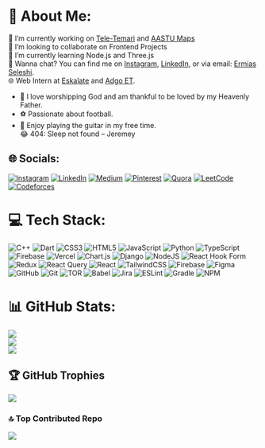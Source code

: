 # 💫 About Me:
🔭 I’m currently working on [Tele-Temari](https://link-to-tele-temari) and [AASTU Maps](https://link-to-aastu-maps)<br>
🤝 I’m looking to collaborate on Frontend Projects<br>
🚀 I’m currently learning Node.js and Three.js<br>
🌟 Wanna chat? You can find me on [Instagram](https://instagram.com/young19ermi), [LinkedIn](https://linkedin.com/in/ermias-endale), or via email: [Ermias Seleshi](mailto:ermias.seleshi@example.com).<br>
🌐 Web Intern at [Eskalate](https://link-to-eskalate) and [Adgo ET](https://link-to-adgo-et).<br>
- 🙏 I love worshipping God and am thankful to be loved by my Heavenly Father.<br>
- ⚽ Passionate about football.<br>
- 🎸 Enjoy playing the guitar in my free time.<br>
😂 404: Sleep not found – Jeremey

## 🌐 Socials:
[![Instagram](https://img.shields.io/badge/Instagram-%23E4405F.svg?logo=Instagram&logoColor=white)](https://instagram.com/young19ermi) 
[![LinkedIn](https://img.shields.io/badge/LinkedIn-%230077B5.svg?logo=linkedin&logoColor=white)](https://linkedin.com/in/ermias-endale) 
[![Medium](https://img.shields.io/badge/Medium-12100E?logo=medium&logoColor=white)](https://medium.com/@@ermias.seleshi) 
[![Pinterest](https://img.shields.io/badge/Pinterest-%23E60023.svg?logo=Pinterest&logoColor=white)](https://pinterest.com/ermiasendale19) 
[![Quora](https://img.shields.io/badge/Quora-%23B92B27.svg?logo=Quora&logoColor=white)](https://quora.com/profile/Ermias-Endale) 
[![LeetCode](https://img.shields.io/badge/LeetCode-%23FFA116.svg?logo=leetcode&logoColor=white)](https://leetcode.com/young19ermi) 
[![Codeforces](https://img.shields.io/badge/Codeforces-%23000.svg?logo=codeforces&logoColor=white)](https://codeforces.com/profile/young19ermi)

# 💻 Tech Stack:
![C++](https://img.shields.io/badge/c++-%2300599C.svg?style=for-the-badge&logo=c%2B%2B&logoColor=white) 
![Dart](https://img.shields.io/badge/dart-%230175C2.svg?style=for-the-badge&logo=dart&logoColor=white) 
![CSS3](https://img.shields.io/badge/css3-%231572B6.svg?style=for-the-badge&logo=css3&logoColor=white) 
![HTML5](https://img.shields.io/badge/html5-%23E34F26.svg?style=for-the-badge&logo=html5&logoColor=white) 
![JavaScript](https://img.shields.io/badge/javascript-%23323330.svg?style=for-the-badge&logo=javascript&logoColor=%23F7DF1E) 
![Python](https://img.shields.io/badge/python-3670A0?style=for-the-badge&logo=python&logoColor=ffdd54) 
![TypeScript](https://img.shields.io/badge/typescript-%23007ACC.svg?style=for-the-badge&logo=typescript&logoColor=white) 
![Firebase](https://img.shields.io/badge/firebase-%23039BE5.svg?style=for-the-badge&logo=firebase) 
![Vercel](https://img.shields.io/badge/vercel-%23000000.svg?style=for-the-badge&logo=vercel&logoColor=white) 
![Chart.js](https://img.shields.io/badge/chart.js-F5788D.svg?style=for-the-badge&logo=chart.js&logoColor=white) 
![Django](https://img.shields.io/badge/django-%23092E20.svg?style=for-the-badge&logo=django&logoColor=white) 
![NodeJS](https://img.shields.io/badge/node.js-6DA55F?style=for-the-badge&logo=node.js&logoColor=white) 
![React Hook Form](https://img.shields.io/badge/React%20Hook%20Form-%23EC5990.svg?style=for-the-badge&logo=reacthookform&logoColor=white) 
![Redux](https://img.shields.io/badge/redux-%23593d88.svg?style=for-the-badge&logo=redux&logoColor=white) 
![React Query](https://img.shields.io/badge/-React%20Query-FF4154?style=for-the-badge&logo=react%20query&logoColor=white) 
![React](https://img.shields.io/badge/react-%2320232a.svg?style=for-the-badge&logo=react&logoColor=%2361DAFB) 
![TailwindCSS](https://img.shields.io/badge/tailwindcss-%2338B2AC.svg?style=for-the-badge&logo=tailwind-css&logoColor=white) 
![Firebase](https://img.shields.io/badge/firebase-a08021?style=for-the-badge&logo=firebase&logoColor=ffcd34) 
![Figma](https://img.shields.io/badge/figma-%23F24E1E.svg?style=for-the-badge&logo=figma&logoColor=white) 
![GitHub](https://img.shields.io/badge/github-%23121011.svg?style=for-the-badge&logo=github&logoColor=white) 
![Git](https://img.shields.io/badge/git-%23F05033.svg?style=for-the-badge&logo=git&logoColor=white) 
![TOR](https://img.shields.io/badge/tor-%237E4798.svg?style=for-the-badge&logo=tor-project&logoColor=white) 
![Babel](https://img.shields.io/badge/Babel-F9DC3e?style=for-the-badge&logo=babel&logoColor=black) 
![Jira](https://img.shields.io/badge/jira-%230A0FFF.svg?style=for-the-badge&logo=jira&logoColor=white) 
![ESLint](https://img.shields.io/badge/ESLint-4B3263?style=for-the-badge&logo=eslint&logoColor=white) 
![Gradle](https://img.shields.io/badge/Gradle-02303A.svg?style=for-the-badge&logo=Gradle&logoColor=white) 
![NPM](https://img.shields.io/badge/NPM-%23CB3837.svg?style=for-the-badge&logo=npm&logoColor=white)

# 📊 GitHub Stats:
![](https://github-readme-stats.vercel.app/api?username=Young19ermi&theme=shadow_blue&hide_border=false&include_all_commits=true&count_private=true)<br/>
![](https://github-readme-streak-stats.herokuapp.com/?user=Young19ermi&theme=shadow_blue&hide_border=false)<br/>
![](https://github-readme-stats.vercel.app/api/top-langs/?username=Young19ermi&theme=shadow_blue&hide_border=false&include_all_commits=true&count_private=true&layout=compact)

## 🏆 GitHub Trophies
![](https://github-profile-trophy.vercel.app/?username=Young19ermi&theme=radical&no-frame=false&no-bg=true&margin-w=4)

### 🔝 Top Contributed Repo
![](https://github-contributor-stats.vercel.app/api?username=Young19ermi&limit=5&theme=dark&combine_all_yearly_contributions=true)

<!-- Proudly created with GPRM ( https://gprm.itsvg.in ) -->
